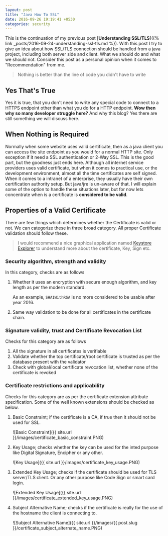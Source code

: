 ```yaml
---
layout: post
title: "Java How To SSL"
date: 2016-09-26 19:19:41 +0530
categories: security
---
```


This is the continuation of my previous post [**Understanding SSL/TLS**]({% link _posts/2016-09-24-understanding-ssl-tls.md %}). With this post I try to give an idea about how SSL/TLS connection should be handled from a java project, including both server side and client. What we should do and what we should not. Consider this post as a personal opinion when it comes to "Recommendation" from me.

> Nothing is better than the line of code you didn't have to write

## Yes That's True

Yes it is true, that you don't need to write any special code to connect to a HTTPS endpoint other than what you do for a HTTP endpoint. **Wow then why so many developer struggle here?** And why this blog? Yes there are still something we will discuss here.

## When Nothing is Required

Normally when some website uses valid certificate, then as a java client you can access the site endpoint as you would for a normal HTTP site. Only exception if it need a SSL authentication or 2-Way SSL. This is the good part, but the goodness just ends here. Although all internet service providers uses valid certificate, but when it comes to practical use, or the development environment, almost all the time certificates are self signed. When it comes to a intranet of a enterprise, they usually have their own certification authority setup. But java/jre is un-aware of that. I will explain some of the option to handle these situations later, but for now lets concentrate when is a certificate is **considered to be valid**.

## Properties of a Valid Certificate

There are few things which determines whether the Certificate is valid or not. We can categorize these in three broad category. All proper Certificate validation should follow these.

> I would recommend a nice graphical application named [Keystore Explorer](http://www.keystore-explorer.org/) to understand more about the certificate, Key, Sign etc.

### Security algorithm, strength and validity

In this category, checks are as follows

1. Whether it uses an encryption with secure enough algorithm, and key length as per the modern standard.
   
   As an example, `SHA1WithRSA` is no more considered to be usable after year 2016.
2. Same way validation to be done for all certificates in the certificate chain.

### Signature validity, trust and Certificate Revocation List

Checks for this category are as follows

1. All the signature in all certificates is verifiable
2. Validate whether the top certificate/root certificate is trusted as per the database present with the validator
3. Check with global/local certificate revocation list, whether none of the certificate is revoked

### Certificate restrictions and applicability

Checks for this category are as per the certificate extension attribute specification. Some of the well known extensions should be checked as below.

1. Basic Constraint; if the certificate is a CA, if true then it should not be used for SSL.
   
   ![Basic Constraint]({{ site.url }}/images/certificate_basic_constraint.PNG)

2. Key Usage; checks whether the key can be used for the inted purpose like Digital Signature, Encipher or any other.
   
   ![Key Usage]({{ site.url }}/images/certificate_key_usage.PNG)

3. Extended Key Usage; checks if the certificate should be used for TLS server/TLS client. Or any other purpose like Code Sign or smart card login.

   ![Extended Key Usage]({{ site.url }}/images/certificate_extended_key_usage.PNG)

4. Subject Alternative Name; checks if the certificate is really for the use of the hostname the client is connecting to.

   ![Subject Alternative Name]({{ site.url }}/images/{{ post.slug }}/certificate_subject_alternate_name.PNG)

